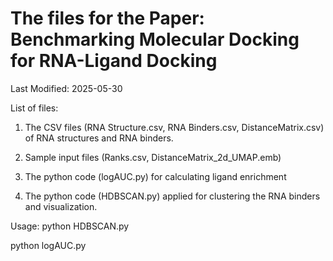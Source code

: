 # The files for the Paper: Benchmarking Molecular Docking for RNA-Ligand Docking

Last Modified: 2025-05-30

List of files:

1. The CSV files (RNA Structure.csv, RNA Binders.csv, DistanceMatrix.csv) of RNA structures and RNA binders.

2. Sample input files (Ranks.csv, DistanceMatrix_2d_UMAP.emb)
   
3. The python code (logAUC.py) for calculating ligand enrichment
   
4. The python code (HDBSCAN.py) applied for clustering the RNA binders and visualization.

Usage: 
python HDBSCAN.py 

python logAUC.py
